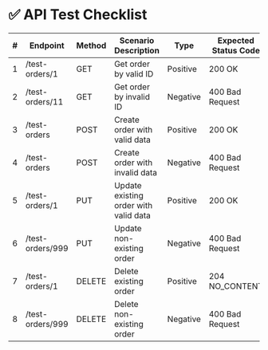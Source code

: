 # ✅ API Test Checklist

| #  | Endpoint                        | Method  | Scenario Description                           | Type        | Expected Status Code | Status |
|----|---------------------------------|---------|------------------------------------------------|-------------|----------------------|--------|
| 1  | /test-orders/1                  | GET     | Get order by valid ID                          | Positive    | 200 OK               | ✅     |
| 2  | /test-orders/11                 | GET     | Get order by invalid ID                        | Negative    | 400 Bad Request      | ✅     |
| 3  | /test-orders                    | POST    | Create order with valid data                   | Positive    | 200 OK               | ✅     |
| 4  | /test-orders                    | POST    | Create order with invalid data                 | Negative    | 400 Bad Request      | ✅     |
| 5  | /test-orders/1                  | PUT     | Update existing order with valid data          | Positive    | 200 OK               | ✅     |
| 6  | /test-orders/999                | PUT     | Update non-existing order                      | Negative    | 400 Bad Request      | ✅     |
| 7  | /test-orders/1                  | DELETE  | Delete existing order                          | Positive    | 204 NO_CONTENT       | ✅     |
| 8  | /test-orders/999                | DELETE  | Delete non-existing order                      | Negative    | 400 Bad Request      | ✅     |
